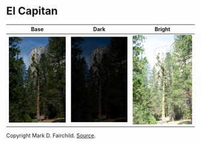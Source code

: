 # El Capitan

| Base | Dark | Bright |
|:--:|:--:|:--:|
| ![base](6.jpg) | ![dark](4.jpg) | ![bright](9.jpg) |

Copyright Mark D. Fairchild. [Source](http://rit-mcsl.org/fairchild//HDR.html).
